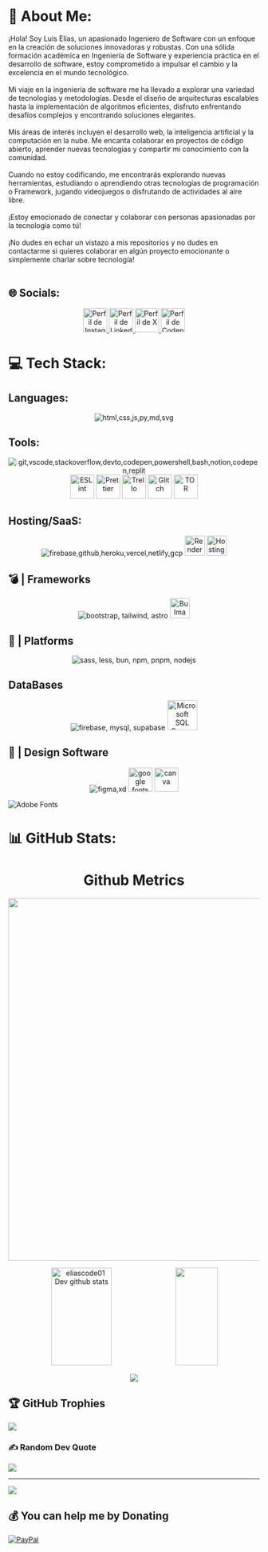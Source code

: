 # 🚀 About Me:
¡Hola! Soy Luis Elías, un apasionado Ingeniero de Software con un enfoque en la creación de soluciones innovadoras y robustas. Con una sólida formación académica en Ingeniería de Software y experiencia práctica en el desarrollo de software, estoy comprometido a impulsar el cambio y la excelencia en el mundo tecnológico.<br><br>Mi viaje en la ingeniería de software me ha llevado a explorar una variedad de tecnologías y metodologías. Desde el diseño de arquitecturas escalables hasta la implementación de algoritmos eficientes, disfruto enfrentando desafíos complejos y encontrando soluciones elegantes.<br><br>Mis áreas de interés incluyen el desarrollo web, la inteligencia artificial y la computación en la nube. Me encanta colaborar en proyectos de código abierto, aprender nuevas tecnologías y compartir mi conocimiento con la comunidad.<br><br>Cuando no estoy codificando, me encontrarás explorando nuevas herramientas, estudiando o aprendiendo otras tecnologías de programación o Framework, jugando videojuegos o disfrutando de actividades al aire libre.<br><br>¡Estoy emocionado de conectar y colaborar con personas apasionadas por la tecnología como tú!<br><br>¡No dudes en echar un vistazo a mis repositorios y no dudes en contactarme si quieres colaborar en algún proyecto emocionante o simplemente charlar sobre tecnología!<br><br>


## 🌐 Socials:

<p align="center">
  <a href="https://instagram.com/eliascode_">
    <img src="https://www.svgrepo.com/show/452229/instagram-1.svg" alta="Instagram" width="48" title="Perfil de Instagram" />
  </a>
  <a href="https://linkedin.com/in/eliasdev06">
    <img src="https://cdn.worldvectorlogo.com/logos/linkedin-icon-2.svg" alta="LinkedIn" width="48" title="Perfil de LinkedIn" />
  </a>
  <a href="https://x.com/eliascode_"">
    <img src="https://img.freepik.com/vector-gratis/nuevo-diseno-icono-x-logotipo-twitter-2023_1017-45418.jpg?t=st=1713195348~exp=1713198948~hmac=d0ded80e6a29a29b44ce691079c0d83f5f8853f1c5d2ff52da2bb4d251c90490&w=740" alta="X" width="48" title="Perfil de X" />
  </a>
  <a href="https://codepen.io/eliascode_">
    <img src="https://cdn.icon-icons.com/icons2/1996/PNG/512/code_codepen_coding_development_program_programming_icon_123266.png" alta="Codepen" width="48" title="Perfil de Codepen" />
  </a>
</p> 

# 💻 Tech Stack:

## Languages:
<p align="center">  
  <img src="https://skillicons.dev/icons?i=html,css,js,py,md,svg" alt="html,css,js,py,md,svg" />
</p>

## Tools:
<p align="center">  
  <img src="https://skillicons.dev/icons?i=git,vscode,stackoverflow,devto,codepen,powershell,bash,notion,codepen,replit" alt="git,vscode,stackoverflow,devto,codepen,powershell,bash,notion,codepen,replit" />
  <img src="https://cdn.worldvectorlogo.com/logos/eslint-1.svg" width="48"  title="ESLint">
  <img src="https://cdn.worldvectorlogo.com/logos/prettier-1.svg" width="48"  title="Prettier">
  <img src="https://cdn.worldvectorlogo.com/logos/trello.svg" width="48"  title="Trello">
  <img src="https://cdn.icon-icons.com/icons2/2699/PNG/512/glitch_logo_icon_170085.png" width="48"  title="Glitch">
  <img src="https://cdn.worldvectorlogo.com/logos/tor-1.svg" width="48" title="TOR">   
</p>

## Hosting/SaaS:
<p align="center">  
  <img src="https://skillicons.dev/icons?i=firebase,github,heroku,vercel,netlify,gcp" alt="firebase,github,heroku,vercel,netlify,gcp" title="firebase,github,heroku,vercel,netlify,gcp" />
  <img src="https://cdn.icon-icons.com/icons2/3914/PNG/512/render_logo_icon_248664.png" width="40"  title="Render">
  <img src="https://cdn.worldvectorlogo.com/logos/hostinger.svg" width="40"  title="Hostinger ">
</p>

## 💣 | Frameworks

<p align="center">  
  <img src="https://skillicons.dev/icons?i=bootstrap,tailwind,astro" alt="bootstrap, tailwind, astro" title="bootstrap, tailwind, astro" />
  <img src="https://cdn.worldvectorlogo.com/logos/bulma.svg" width="40" title="Bulma"> 
</p>

## 🧨 | Platforms

<p align="center">  
  <img src="https://skillicons.dev/icons?i=sass,less,bun,npm,pnpm,nodejs" alt="sass, less, bun, npm, pnpm, nodejs" title="sass, less, bun, npm, pnpm, nodejs" />
</p>

## DataBases

<p align="center">  
  <img src="https://skillicons.dev/icons?i=firebase,mysql,supabase" alt="firebase, mysql, supabase" title="firebase, mysql, supabase" />
  <img src="https://cdn.worldvectorlogo.com/logos/microsoft-sql-server-1.svg" width="60" title="Microsoft SQL Server"> 
</p>


## 🌹 | Design Software

<p align="center">  
  <img src="https://skillicons.dev/icons?i=figma,xd" alt="figma,xd" title="figma, xd" />
  <img src="https://cdn.worldvectorlogo.com/logos/google-fonts-2021-2.svg" width="48" alt="google fonts" title="Google Fonts">
  <img src="https://svgl.vercel.app/library/canva.svg" width="48" alt="canva" title="Canva">  
</p>

<p align="center">
</p>

![Adobe Fonts](https://img.shields.io/badge/Adobe%20Fonts-000B1D.svg?style=for-the-badge&logo=Adobe%20Fonts&logoColor=white) 


# 📊 GitHub Stats:

<h1 align="center">Github Metrics </h1>
<p align="center">
<img width="725em" src="https://github-profile-summary-cards.vercel.app/api/cards/profile-details?username=eliascode01&theme=github_dark" />
</p>

<div align="center">  
  <img width="49%" height="195px" src="https://github-readme-stats.vercel.app/api?username=eliascode01&show_icons=true&count_private=true&hide_border=true&title_color=02D9F7FF&icon_color=02D9F7FF&text_color=c9d1d9&bg_color=0d1117" alt="eliascode01 Dev github stats" /> 
  
  <img width="41%" height="195px" src="https://github-readme-stats.vercel.app/api/top-langs/?username=eliascode01&layout=compact&hide_border=true&title_color=02D9F7FF&text_color=02D9F7FF&bg_color=0d1117" />
</div> 

<p align="center">
 <img  src="https://github-readme-streak-stats.herokuapp.com?user=eliascode01&theme=tokyonight_duo&hide_border=true"
</p>

## 🏆 GitHub Trophies
![](https://github-profile-trophy.vercel.app/?username=eliascode01&theme=darkhub&no-frame=true&no-bg=false&margin-w=4)

### ✍️ Random Dev Quote
![](https://quotes-github-readme.vercel.app/api?type=horizontal&theme=radical)


---
[![](https://visitcount.itsvg.in/api?id=eliascode01&icon=2&color=1)](https://visitcount.itsvg.in)

## 💰 You can help me by Donating
[![PayPal](https://img.shields.io/badge/PayPal-00457C?style=for-the-badge&logo=paypal&logoColor=white)](https://paypal.me/LuisElias) 

  
<!-- Proudly created with GPRM ( https://gprm.itsvg.in ) -->

